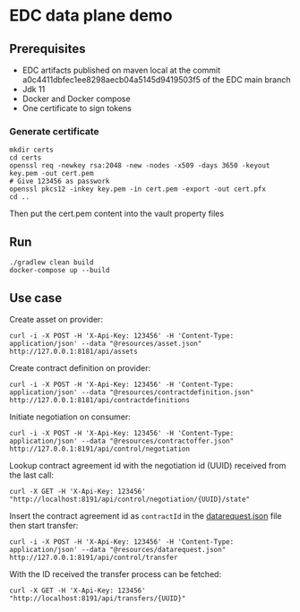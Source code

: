 # EDC data plane demo

## Prerequisites
- EDC artifacts published on maven local at the commit a0c4411dbfec1ee8298aecb04a5145d9419503f5 of the EDC main branch
- Jdk 11
- Docker and Docker compose
- One certificate to sign tokens

### Generate certificate

```
mkdir certs
cd certs
openssl req -newkey rsa:2048 -new -nodes -x509 -days 3650 -keyout key.pem -out cert.pem
# Give 123456 as passwork
openssl pkcs12 -inkey key.pem -in cert.pem -export -out cert.pfx
cd ..
```
Then put the cert.pem content into the vault property files

## Run
```
./gradlew clean build
docker-compose up --build
```

## Use case

Create asset on provider:
```
curl -i -X POST -H 'X-Api-Key: 123456' -H 'Content-Type: application/json' --data "@resources/asset.json" http://127.0.0.1:8181/api/assets
```

Create contract definition on provider:
```
curl -i -X POST -H 'X-Api-Key: 123456' -H 'Content-Type: application/json' --data "@resources/contractdefinition.json" http://127.0.0.1:8181/api/contractdefinitions
```

Initiate negotiation on consumer:
```
curl -i -X POST -H 'X-Api-Key: 123456' -H 'Content-Type: application/json' --data "@resources/contractoffer.json" http://127.0.0.1:8191/api/control/negotiation
```

Lookup contract agreement id with the negotiation id (UUID) received from the last call:
```
curl -X GET -H 'X-Api-Key: 123456' "http://localhost:8191/api/control/negotiation/{UUID}/state"
```

Insert the contract agreement id as `contractId` in the [datarequest.json](resources/datarequest.json) file then start transfer:
```
curl -i -X POST -H 'X-Api-Key: 123456' -H 'Content-Type: application/json' --data "@resources/datarequest.json" http://127.0.0.1:8191/api/control/transfer
```

With the ID received the transfer process can be fetched:
```
curl -X GET -H 'X-Api-Key: 123456' "http://localhost:8191/api/transfers/{UUID}"   
```